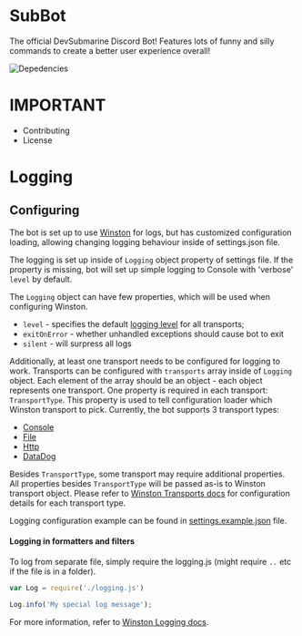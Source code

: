 # SubBot

The official DevSubmarine Discord Bot!
Features lots of funny and silly commands to create a better user experience overall!

![Depedencies](https://img.shields.io/david/dev/DevSubmarine/SubBot?style=for-the-badge)

# IMPORTANT
- Contributing
- License

[Contributing]: https://github.com/DevSubmarine/SubBot/blob/readme/commands/CONTRIBUTING.md

# Logging

## Configuring

The bot is set up to use [Winston](https://github.com/winstonjs/winston) for logs, but has customized configuration loading, allowing changing logging behaviour inside of settings.json file.

The logging is set up inside of `Logging` object property of settings file. If the property is missing, bot will set up simple logging to Console with 'verbose' `level` by default.

The `Logging` object can have few properties, which will be used when configuring Winston.
- `level` - specifies the default [logging level](https://github.com/winstonjs/winston#logging) for all transports;
- `exitOnError` - whether unhandled exceptions should cause bot to exit
- `silent` - will surpress all logs

Additionally, at least one transport needs to be configured for logging to work. Transports can be configured with `transports` array inside of `Logging` object. Each element of the array should be an object - each object represents one transport.
One property is required in each transport: `TransportType`. This property is used to tell configuration loader which Winston transport to pick. Currently, the bot supports 3 transport types:
- [Console](https://github.com/winstonjs/winston/blob/master/docs/transports.md#console-transport)
- [File](https://github.com/winstonjs/winston/blob/master/docs/transports.md#file-transport)
- [Http](https://github.com/winstonjs/winston/blob/master/docs/transports.md#http-transport)
- [DataDog](https://github.com/winstonjs/winston/blob/master/docs/transports.md#datadog-transport)

Besides `TransportType`, some transport may require additional properties. All properties besides `TransportType` will be passed as-is to Winston transport object.
Please refer to [Winston Transports docs](https://github.com/winstonjs/winston/blob/master/docs/transports.md) for configuration details for each transport type.

Logging configuration example can be found in [settings.example.json](/settings.example.json) file.

#### Logging in formatters and filters

To log from separate file, simply require the logging.js (might require `..` etc if the file is in a folder).

```js
var Log = require('./logging.js')

Log.info('My special log message');
```

For more information, refer to [Winston Logging docs](https://github.com/winstonjs/winston#logging).
